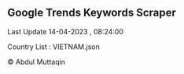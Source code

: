 

## Google Trends Keywords Scraper 
 
Last Update 14-04-2023 , 08:24:00

Country List :
VIETNAM.json



© Abdul Muttaqin 
